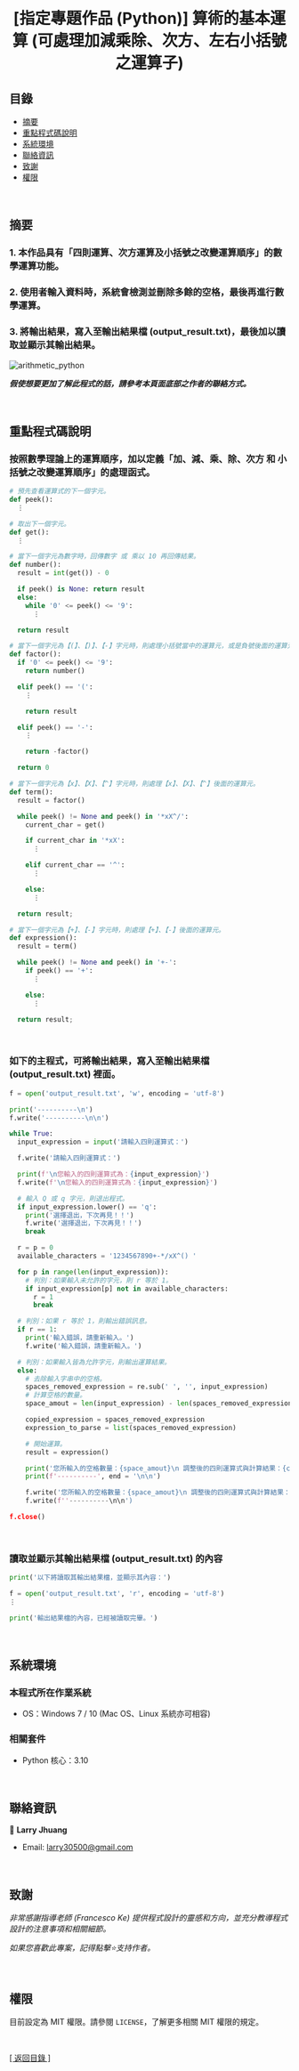 <h1 align="center">
  <br>
  [指定專題作品 (Python)] 算術的基本運算 (可處理加減乘除、次方、左右小括號之運算子)
</h1>


## 目錄
* [摘要](#摘要)
* [重點程式碼說明](#重點說明)
* [系統環境](#系統環境)
* [聯絡資訊](#聯絡資訊)
* [致謝](#致謝)
* [權限](#權限)

&nbsp;

## 摘要
### 1. 本作品具有「四則運算、次方運算及小括號之改變運算順序」的數學運算功能。
### 2. 使用者輸入資料時，系統會檢測並刪除多餘的空格，最後再進行數學運算。
### 3. 將輸出結果，寫入至輸出結果檔 (output_result.txt)，最後加以讀取並顯示其輸出結果。

![arithmetic_python](images/arithmetic_python.gif)

<strong><em>假使想要更加了解此程式的話，請參考本頁面底部之作者的聯絡方式。</em></strong>

&nbsp;

## 重點程式碼說明
### 按照數學理論上的運算順序，加以定義「加、減、乘、除、次方 和 小括號之改變運算順序」的處理函式。
```python
# 預先查看運算式的下一個字元。
def peek():
  ⋮

# 取出下一個字元。
def get():
  ⋮

# 當下一個字元為數字時，回傳數字 或 乘以 10 再回傳結果。
def number():
  result = int(get()) - 0

  if peek() is None: return result
  else:
    while '0' <= peek() <= '9':
      ⋮

  return result

# 當下一個字元為【(】、【)】、【-】字元時，則處理小括號當中的運算元，或是負號後面的運算元。
def factor():  
  if '0' <= peek() <= '9':
    return number()

  elif peek() == '(':
    ⋮

    return result

  elif peek() == '-':
    ⋮

    return -factor()

  return 0

# 當下一個字元為【x】、【X】、【^】字元時，則處理【x】、【X】、【^】後面的運算元。
def term():
  result = factor()

  while peek() != None and peek() in '*xX^/':
    current_char = get()

    if current_char in '*xX':
      ⋮

    elif current_char == '^':
      ⋮

    else:
      ⋮

  return result;

# 當下一個字元為【+】、【-】字元時，則處理【+】、【-】後面的運算元。
def expression():
  result = term()

  while peek() != None and peek() in '+-':
    if peek() == '+':
      ⋮

    else:
      ⋮

  return result;
```

&nbsp;

### 如下的主程式，可將輸出結果，寫入至輸出結果檔 (output_result.txt) 裡面。
```python
f = open('output_result.txt', 'w', encoding = 'utf-8')

print('----------\n')
f.write('----------\n\n')

while True:
  input_expression = input('請輸入四則運算式：')

  f.write('請輸入四則運算式：')

  print(f'\n您輸入的四則運算式為：{input_expression}')
  f.write(f'\n您輸入的四則運算式為：{input_expression}')

  # 輸入 Q 或 q 字元，則退出程式。
  if input_expression.lower() == 'q':
    print('選擇退出，下次再見！！')
    f.write('選擇退出，下次再見！！')
    break

  r = p = 0
  available_characters = '1234567890+-*/xX^() '

  for p in range(len(input_expression)):
    # 判別：如果輸入未允許的字元，則 r 等於 1。
    if input_expression[p] not in available_characters:
      r = 1
      break

  # 判別：如果 r 等於 1，則輸出錯誤訊息。
  if r == 1:
    print('輸入錯誤，請重新輸入。')
    f.write('輸入錯誤，請重新輸入。')

  # 判別：如果輸入皆為允許字元，則輸出運算結果。
  else:
    # 去除輸入字串中的空格。
    spaces_removed_expression = re.sub(' ', '', input_expression)
    # 計算空格的數量。
    space_amout = len(input_expression) - len(spaces_removed_expression)

    copied_expression = spaces_removed_expression
    expression_to_parse = list(spaces_removed_expression)

    # 開始運算。
    result = expression()

    print('您所輸入的空格數量：{space_amout}\n 調整後的四則運算式與計算結果：{copied_expression} = {result}', end = '\n\n')
    print(f'----------', end = '\n\n')

    f.write('您所輸入的空格數量：{space_amout}\n 調整後的四則運算式與計算結果：{copied_expression} = {result}', end = '\n\n')
    f.write(f''----------\n\n')

f.close()
```

&nbsp;

### 讀取並顯示其輸出結果檔 (output_result.txt) 的內容
```python
print('以下將讀取其輸出結果檔，並顯示其內容：')

f = open('output_result.txt', 'r', encoding = 'utf-8')
⋮

print('輸出結果檔的內容，已經被讀取完畢。')
```

&nbsp;

## 系統環境
### 本程式所在作業系統
* OS：Windows 7 / 10 (Mac OS、Linux 系統亦可相容)

### 相關套件
* Python 核心：3.10

&nbsp;

## 聯絡資訊
👤 **Larry Jhuang**
  * Email: larry30500@gmail.com

&nbsp;
 
## 致謝
*非常感謝指導老師 (Francesco Ke) 提供程式設計的靈感和方向，並充分教導程式設計的注意事項和相關細節。*

*如果您喜歡此專案，記得點擊⭐️支持作者。*

&nbsp;

## 權限
目前設定為 MIT 權限。請參閱 `LICENSE`，了解更多相關 MIT 權限的規定。

&nbsp;

[[ 返回目錄 ]](#目錄)

